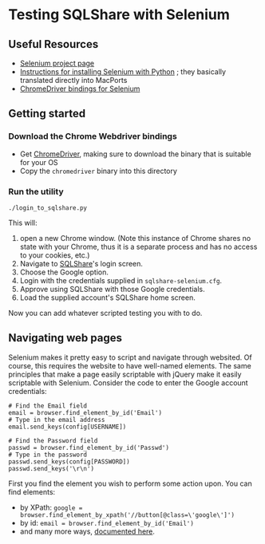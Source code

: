 # Testing SQLShare with Selenium

## Useful Resources
* [Selenium project page](seleniumhq.org)
* [Instructions for installing Selenium with Python](http://python.dzone.com/articles/python-getting-started) ; they basically translated directly into MacPorts
* [ChromeDriver bindings for Selenium](https://code.google.com/p/selenium/wiki/ChromeDriver)

## Getting started

### Download the Chrome Webdriver bindings

* Get [ChromeDriver](https://code.google.com/p/selenium/wiki/ChromeDriver), making sure to download the binary that is suitable for your OS
* Copy the `chromedriver` binary into this directory

### Run the utility

    ./login_to_sqlshare.py

This will:

1. open a new Chrome window. (Note this instance of Chrome shares no state with your Chrome, thus it is a separate process and has no access to your cookies, etc.)
2. Navigate to [SQLShare](sqlshare.escience.washington.edu)'s login screen.
3. Choose the Google option.
4. Login with the credentials supplied in `sqlshare-selenium.cfg`.
5. Approve using SQLShare with those Google credentials.
6. Load the supplied account's SQLShare home screen.

Now you can add whatever scripted testing you with to do.


## Navigating web pages

Selenium makes it pretty easy to script and navigate through websited. Of course, this requires the website to have well-named elements. The same principles that make a page easily scriptable with jQuery make it easily scriptable with Selenium. Consider the code to enter the Google account credentials:

    # Find the Email field
    email = browser.find_element_by_id('Email')
    # Type in the email address
    email.send_keys(config[USERNAME])

    # Find the Password field
    passwd = browser.find_element_by_id('Passwd')
    # Type in the password
    passwd.send_keys(config[PASSWORD])
    passwd.send_keys('\r\n')

First you find the element you wish to perform some action upon. You can find elements:

* by XPath: `google = browser.find_element_by_xpath('//button[@class=\'google\']')`
* by id: `email = browser.find_element_by_id('Email')`
* and many more ways, [documented here](http://selenium-python.readthedocs.org/en/latest/locating-elements.html).
